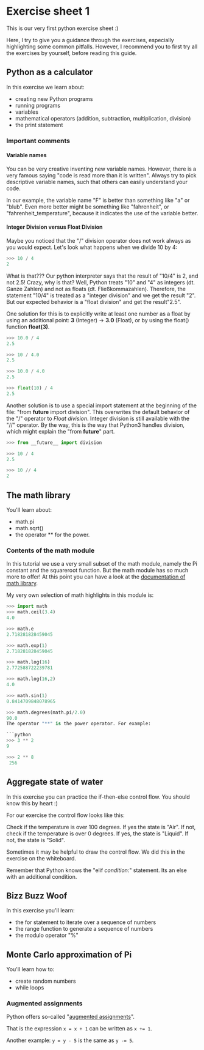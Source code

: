 Exercise sheet 1
================

This is our very first python exercise sheet :)

Here, I try to give you a guidance through the exercises, especially highlighting some common pitfalls. However, I recommend you to first try all the exercises by yourself, before reading this guide. 

Python as a calculator
----------------------

In this exercise we learn about:

- creating new Python programs
- running programs
- variables
- mathematical operators (addition, subtraction, multiplication, division)
- the print statement

### Important comments

#### Variable names

You can be very creative inventing new variable names. However, there is a very famous saying "code is read more than it is written". Always try to pick descriptive variable names, such that others can easily understand your code.

In our example, the variable name "F" is better than something like "a" or "blub". Even more better might be something like "fahrenheit", or "fahrenheit_temperature", because it indicates the use of the variable better.

#### Integer Division versus Float Division

Maybe you noticed that the "/" division operator does not work always as you would expect. Let's look what happens when we divide 10 by 4:

```python
>>> 10 / 4
2
```

What is that??? Our python interpreter says that the result of "10/4" is 2, and not 2.5! Crazy, why is that? Well, Python treats "10" and "4" as integers (dt. Ganze Zahlen) and not as floats (dt. Fließkommazahlen). Therefore, the statement "10/4" is treated as a "integer division" and we get the result "2". But our expected behavior is a "float division" and get the result"2.5".

One solution for this is to explicitly write at least one number as a float by using an additional point: **3** (Integer) -> **3.0** (Float), or by using the float() function **float(3)**.

```python
>>> 10.0 / 4
2.5

>>> 10 / 4.0
2.5

>>> 10.0 / 4.0
2.5

>>> float(10) / 4
2.5
```

Another solution is to use a special import statement at the beginning of the file: "from __future__ import division". This overwrites the default behavior of the "/" operator to *Float division*. Integer division is still available with the "//" operator. By the way, this is the way that Python3 handles division, which might explain the "from __future__" part.

```python
>>> from __future__ import division

>>> 10 / 4
2.5

>>> 10 // 4
2
``` 

The math library
----------------

You'll learn about:

- math.pi
- math.sqrt()
- the operator ** for the power.

### Contents of the math module

In this tutorial we use a very small subset of the math module, namely the Pi constant and the squareroot function. But the math module has so much more to offer! At this point you can have a look at the [documentation of math library](https://docs.python.org/2/library/math.html?highlight=math#module-math).

My very own selection of math highlights in this module is:

```python
>>> import math
>>> math.ceil(3.4)
4.0

>>> math.e
2.718281828459045

>>> math.exp(1)
2.718281828459045

>>> math.log(16)
2.772588722239781

>>> math.log(16,2)
4.0

>>> math.sin(1)
0.8414709848078965

>>> math.degrees(math.pi/2.0)
90.0
The operator "**" is the power operator. For example:

```python
>>> 3 ** 2
9

>>> 2 ** 8
 256
```

Aggregate state of water
------------------------

In this exercise you can practice the if-then-else control flow. You should know this by heart :)

For our exercise the control flow looks like this:

Check if the temperature is over 100 degrees. If yes the state is "Air". If not, check if the temperature is over 0 degrees. If yes, the state is "Liquid". If not, the state is "Solid".

Sometimes it may be helpful to draw the control flow. We did this in the exercise on the whiteboard.

Remember that Python knows the "elif *condition*:" statement. Its an else with an additional condition.

Bizz Buzz Woof
--------------

In this exercise you'll learn:

- the for statement to iterate over a sequence of numbers
- the range function to generate a sequence of numbers
- the modulo operator "%"


Monte Carlo approximation of Pi
--------------------------------

You'll learn how to:

- create random numbers
- while loops

### Augmented assignments

Python offers so-called "[augmented assignments](https://docs.python.org/2/reference/simple_stmts.html#augmented-assignment-statements)". 

That is the expression `x = x + 1` can be written as `x += 1`. 

Another example: `y = y - 5` is the same as `y -= 5`.
